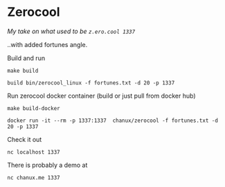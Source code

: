 # Zerocool

*My take on what used to be `z.ero.cool 1337`*

..with added fortunes angle.

Build and run 

    make build

    build bin/zerocool_linux -f fortunes.txt -d 20 -p 1337 

Run zerocool docker container (build or just pull from docker hub)

    make build-docker

    docker run -it --rm -p 1337:1337  chanux/zerocool -f fortunes.txt -d 20 -p 1337  

Check it out

    nc localhost 1337

There is probably a demo at

    nc chanux.me 1337
